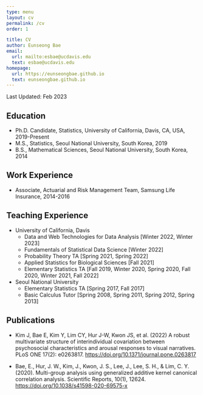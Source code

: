 ```yaml
---
type: menu
layout: cv
permalink: /cv
order: 1

title: CV
author: Eunseong Bae
email:
  url: mailto:esbae@ucdavis.edu
  text: esbae@ucdavis.edu
homepage:
  url: https://eunseongbae.github.io
  text: eunseongbae.github.io
---
```


Last Updated: Feb 2023

## Education
- Ph.D. Candidate, Statistics, University of California, Davis, CA, USA, 2019-Present
- M.S., Statistics, Seoul National University, South Korea, 2019
- B.S., Mathematical Sciences, Seoul National University, South Korea, 2014

## Work Experience
- Associate, Actuarial and Risk Management Team, Samsung Life Insurance, 2014-2016

## Teaching Experience

- University of California, Davis
  - Data and Web Technologies for Data Analysis [Winter 2022, Winter 2023]
  - Fundamentals of Statistical Data Science [Winter 2022]
  - Probability Theory TA [Spring 2021, Spring 2022]
  - Applied Statistics for Biological Sciences [Fall 2021]
  - Elementary Statistics TA [Fall 2019, Winter 2020, Spring 2020, Fall 2020, Winter 2021, Fall 2022]
- Seoul National University
  - Elementary Statistics TA [Spring 2017, Fall 2017]
  - Basic Calculus Tutor [Spring 2008, Spring 2011, Spring 2012, Spring 2013]

## Publications
- Kim J, Bae E, Kim Y, Lim CY, Hur J-W, Kwon JS, et al. (2022) A robust multivariate structure of interindividual covariation between psychosocial characteristics and arousal responses to visual narratives. PLoS ONE 17(2): e0263817. <a href="https://doi.org/10.1371/journal.pone.0263817" target="_blank" rel="noopenr noreferrer">https://doi.org/10.1371/journal.pone.0263817 </a>

- Bae, E., Hur, J. W., Kim, J., Kwon, J. S., Lee, J., Lee, S. H., & Lim, C. Y. (2020). Multi-group analysis using generalized additive kernel canonical correlation analysis. Scientific Reports, 10(1), 12624. <a href="https://doi.org/10.1038/s41598-020-69575-x" target="_blank" rel="noopener noreferrer"> https://doi.org/10.1038/s41598-020-69575-x </a>